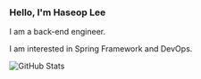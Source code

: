 ### Hello, I'm Haseop Lee

I am a back-end engineer.

I am interested in Spring Framework and DevOps.

<div align="left" style="text-align:left;width:60%">
  <img decoding="async" loading="lazy" align="center" alt="GitHub Stats" src="https://github-readme-stats-haservi.vercel.app/api?username=haservi&count_private=true&show_icons=true&theme=dark" />
</div>
